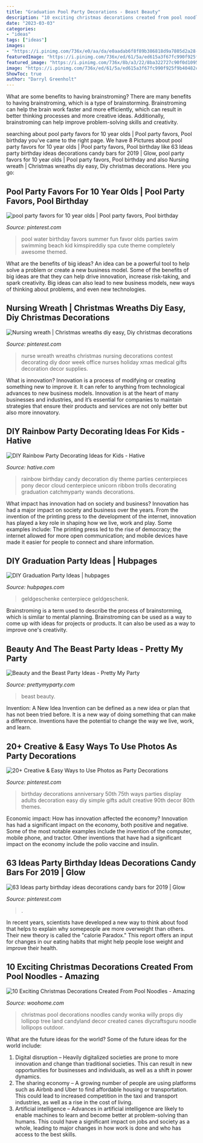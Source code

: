 ```yaml
---
title: "Graduation Pool Party Decorations - Beast Beauty"
description: "10 exciting christmas decorations created from pool noodles"
date: "2023-03-03"
categories:
- "ideas"
tags: ["ideas"]
images:
- "https://i.pinimg.com/736x/e0/aa/da/e0aadab6f8f89b386818d9a7805d2a28--nurses-week--nurse-wreath.jpg"
featuredImage: "https://i.pinimg.com/736x/ed/61/5a/ed615a3f67fc990f925f9b40482c95dc.jpg"
featured_image: "https://i.pinimg.com/736x/8b/a3/22/8ba322727c90f0d10950f590ca6e9c35.jpg"
image: "https://i.pinimg.com/736x/ed/61/5a/ed615a3f67fc990f925f9b40482c95dc.jpg"
ShowToc: true
author: "Darryl Greenholt"
---
```



What are some benefits to having brainstroming?
There are many benefits to having brainstroming, which is a type of brainstorming. Brainstroming can help the brain work faster and more efficiently, which can result in better thinking processes and more creative ideas. Additionally, brainstroming can help improve problem-solving skills and creativity.

	

		
searching about pool party favors for 10 year olds | Pool party favors, Pool birthday you've came to the right page. We have 8 Pictures about pool party favors for 10 year olds | Pool party favors, Pool birthday like 63 Ideas party birthday ideas decorations candy bars for 2019 | Glow, pool party favors for 10 year olds | Pool party favors, Pool birthday and also Nursing wreath | Christmas wreaths diy easy, Diy christmas decorations. Here you go:
		
    
## Pool Party Favors For 10 Year Olds | Pool Party Favors, Pool Birthday

<img loading=lazy src="https://i.pinimg.com/736x/ed/61/5a/ed615a3f67fc990f925f9b40482c95dc.jpg" onerror="this.onerror=null;this.src='https://tse4.mm.bing.net/th?id=OIP.1jKinRpFWNAENSvT2k0PDgAAAA&amp;pid=15.1';" alt="pool party favors for 10 year olds | Pool party favors, Pool birthday">

_Source: pinterest.com_

>pool water birthday favors summer fun favor olds parties swim swimming beach kid kimspireddiy spa cute theme completely awesome themed. 

	

What are the benefits of big ideas?
An idea can be a powerful tool to help solve a problem or create a new business model. Some of the benefits of big ideas are that they can help drive innovation, increase risk-taking, and spark creativity. Big ideas can also lead to new business models, new ways of thinking about problems, and even new technologies.

    
## Nursing Wreath | Christmas Wreaths Diy Easy, Diy Christmas Decorations

<img loading=lazy src="https://i.pinimg.com/736x/e0/aa/da/e0aadab6f8f89b386818d9a7805d2a28--nurses-week--nurse-wreath.jpg" onerror="this.onerror=null;this.src='https://tse2.mm.bing.net/th?id=OIP.jxz9mA83Z9t-FOxYJdu2vAHaJ6&amp;pid=15.1';" alt="Nursing wreath | Christmas wreaths diy easy, Diy christmas decorations">

_Source: pinterest.com_

>nurse wreath wreaths christmas nursing decorations contest decorating diy door week office nurses holiday xmas medical gifts decoration decor supplies. 

	

What is innovation?
Innovation is a process of modifying or creating something new to improve it. It can refer to anything from technological advances to new business models. Innovation is at the heart of many businesses and industries, and it’s essential for companies to maintain strategies that ensure their products and services are not only better but also more innovatory.

    
## DIY Rainbow Party Decorating Ideas For Kids - Hative

<img loading=lazy src="https://hative.com/wp-content/uploads/2014/11/diy-rainbow-party-decorating-ideas/4-candy-decoration.jpg" onerror="this.onerror=null;this.src='https://tse2.mm.bing.net/th?id=OIP.GfTxgQhCKywEmuWykiSTCAHaLG&amp;pid=15.1';" alt="DIY Rainbow Party Decorating Ideas for Kids - Hative">

_Source: hative.com_

>rainbow birthday candy decoration diy theme parties centerpieces pony decor cloud centerpiece unicorn ribbon trolls decorating graduation catchmyparty wands decorations. 

	

What impact has innovation had on society and business?
Innovation has had a major impact on society and business over the years. From the invention of the printing press to the development of the internet, innovation has played a key role in shaping how we live, work and play. Some examples include: The printing press led to the rise of democracy; the internet allowed for more open communication; and mobile devices have made it easier for people to connect and share information.

    
## DIY Graduation Party Ideas | Hubpages

<img loading=lazy src="https://usercontent1.hubstatic.com/12911200_f520.jpg" onerror="this.onerror=null;this.src='https://tse2.mm.bing.net/th?id=OIP.r47RUdw7PpLAZSN42hz90QHaNJ&amp;pid=15.1';" alt="DIY Graduation Party Ideas | hubpages">

_Source: hubpages.com_

>geldgeschenke centerpiece geldgeschenk. 

	

Brainstroming is a term used to describe the process of brainstorming, which is similar to mental planning. Brainstroming can be used as a way to come up with ideas for projects or products. It can also be used as a way to improve one's creativity.

    
## Beauty And The Beast Party Ideas - Pretty My Party

<img loading=lazy src="https://www.prettymyparty.com/wp-content/uploads/2017/03/belle-cake.jpg" onerror="this.onerror=null;this.src='https://tse3.mm.bing.net/th?id=OIP.dpRo41_JA2fFI7hfCs3kWQHaKs&amp;pid=15.1';" alt="Beauty and the Beast Party Ideas - Pretty My Party">

_Source: prettymyparty.com_

>beast beauty. 

	

Invention: A New Idea
Invention can be defined as a new idea or plan that has not been tried before. It is a new way of doing something that can make a difference. Inventions have the potential to change the way we live, work, and learn.

    
## 20+ Creative &amp; Easy Ways To Use Photos As Party Decorations

<img loading=lazy src="https://i.pinimg.com/736x/ba/7e/7b/ba7e7b70a025ac61b0e91c406168208b.jpg" onerror="this.onerror=null;this.src='https://tse3.mm.bing.net/th?id=OIP.yVZGId7GLANPHsEGVcM1HgHaLH&amp;pid=15.1';" alt="20+ Creative &amp; Easy Ways to Use Photos as Party Decorations">

_Source: pinterest.com_

>birthday decorations anniversary 50th 75th ways parties display adults decoration easy diy simple gifts adult creative 90th decor 80th themes. 

	

Economic impact: How has innovation affected the economy?
Innovation has had a significant impact on the economy, both positive and negative. Some of the most notable examples include the invention of the computer, mobile phone, and tractor. Other inventions that have had a significant impact on the economy include the polio vaccine and insulin.

    
## 63 Ideas Party Birthday Ideas Decorations Candy Bars For 2019 | Glow

<img loading=lazy src="https://i.pinimg.com/736x/8b/a3/22/8ba322727c90f0d10950f590ca6e9c35.jpg" onerror="this.onerror=null;this.src='https://tse1.mm.bing.net/th?id=OIP.tN837NBhQ13-_w2RchTBHAAAAA&amp;pid=15.1';" alt="63 Ideas party birthday ideas decorations candy bars for 2019 | Glow">

_Source: pinterest.com_

>. 

	

In recent years, scientists have developed a new way to think about food that helps to explain why somepeople are more overweight than others. Their new theory is called the "calorie Paradox." This report offers an input for changes in our eating habits that might help people lose weight and improve their health.

    
## 10 Exciting Christmas Decorations Created From Pool Noodles - Amazing

<img loading=lazy src="http://www.woohome.com/wp-content/uploads/2017/11/pool-noodle-projects-for-christmas-3-2.jpg" onerror="this.onerror=null;this.src='https://tse3.mm.bing.net/th?id=OIP.GPc-qVdAYo0AL2C-1t634gHaNJ&amp;pid=15.1';" alt="10 Exciting Christmas Decorations Created From Pool Noodles - Amazing">

_Source: woohome.com_

>christmas pool decorations noodles candy wonka willy props diy lollipop tree land candyland decor created canes diycraftsguru noodle lollipops outdoor. 

	

What are the future ideas for the world?
Some of the future ideas for the world include:
1. Digital disruption – Heavily digitalized societies are prone to more innovation and change than traditional societies. This can result in new opportunities for businesses and individuals, as well as a shift in power dynamics.
2. The sharing economy – A growing number of people are using platforms such as Airbnb and Uber to find affordable housing or transportation. This could lead to increased competition in the taxi and transport industries, as well as a rise in the cost of living.
3. Artificial intelligence – Advances in artificial intelligence are likely to enable machines to learn and become better at problem-solving than humans. This could have a significant impact on jobs and society as a whole, leading to major changes in how work is done and who has access to the best skills.

